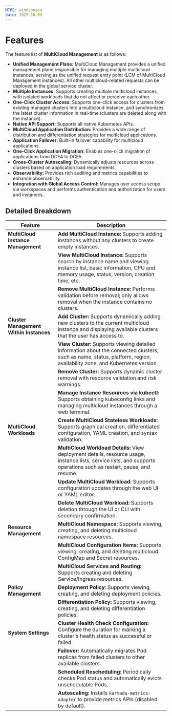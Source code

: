 ```yaml
---
MTPE: windsonsea
date: 2025-10-09
---
```


# Features

The feature list of **MultiCloud Management** is as follows:

* **Unified Management Plane:** MultiCloud Management provides a unified management plane responsible for managing multiple multicloud instances, serving as the unified request entry point (LCM of MultiCloud Management instances). All other multicloud-related requests can be deployed in the global service cluster.
* **Multiple Instances:** Supports creating multiple multicloud instances, with isolated workloads that do not affect or perceive each other.
* **One-Click Cluster Access:** Supports one-click access for clusters from existing managed clusters into a multicloud instance, and synchronizes the latest cluster information in real-time (clusters are deleted along with the instance).
* **Native API Support:** Supports all native Kubernetes APIs.
* **MultiCloud Application Distribution:** Provides a wide range of distribution and differentiation strategies for multicloud applications.
* **Application Failover:** Built-in failover capability for multicloud applications.
* **One-Click Application Migration:** Enables one-click migration of applications from DCE4 to DCE5.
* **Cross-Cluster Autoscaling:** Dynamically adjusts resources across clusters based on application load requirements.
* **Observability:** Provides rich auditing and metrics capabilities to enhance observability.
* **Integration with Global Access Control:** Manages user access scope via workspaces and performs authentication and authorization for users and instances.

## Detailed Breakdown

| Feature | Description |
| ------- | ----------- |
| **MultiCloud Instance Management** | **Add MultiCloud Instance:** Supports adding instances without any clusters to create empty instances. |
| | **View MultiCloud Instance:** Supports search by instance name and viewing instance list, basic information, CPU and memory usage, status, version, creation time, etc. |
| | **Remove MultiCloud Instance:** Performs validation before removal; only allows removal when the instance contains no clusters. |
| **Cluster Management Within Instances** | **Add Cluster:** Supports dynamically adding new clusters to the current multicloud instance and displaying available clusters that the user has access to. |
| | **View Cluster:** Supports viewing detailed information about the connected clusters, such as name, status, platform, region, availability zone, and Kubernetes version. |
| | **Remove Cluster:** Supports dynamic cluster removal with resource validation and risk warnings. |
| | **Manage Instance Resources via kubectl:** Supports obtaining kubeconfig links and managing multicloud instances through a web terminal. |
| **MultiCloud Workloads** | **Create MultiCloud Stateless Workloads:** Supports graphical creation, differentiated configuration, YAML creation, and syntax validation. |
| | **MultiCloud Workload Details:** View deployment details, resource usage, instance lists, service lists, and supports operations such as restart, pause, and resume. |
| | **Update MultiCloud Workload:** Supports configuration updates through the web UI or YAML editor. |
| | **Delete MultiCloud Workload:** Supports deletion through the UI or CLI with secondary confirmation. |
| **Resource Management** | **MultiCloud Namespace:** Supports viewing, creating, and deleting multicloud namespace resources. |
| | **MultiCloud Configuration Items:** Supports viewing, creating, and deleting multicloud ConfigMap and Secret resources. |
| | **MultiCloud Services and Routing:** Supports creating and deleting Service/Ingress resources. |
| **Policy Management** | **Deployment Policy:** Supports viewing, creating, and deleting deployment policies. |
| | **Differentiation Policy:** Supports viewing, creating, and deleting differentiation policies. |
| **System Settings** | **Cluster Health Check Configuration:** Configure the duration for marking a cluster's health status as successful or failed. |
| | **Failover:** Automatically migrates Pod replicas from failed clusters to other available clusters. |
| | **Scheduled Rescheduling:** Periodically checks Pod status and automatically evicts unschedulable Pods. |
| | **Autoscaling:** Installs `karmada-metrics-adapter` to provide metrics APIs (disabled by default). |
